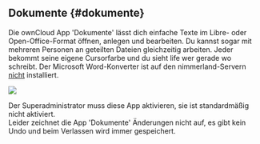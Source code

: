 ## Dokumente {#dokumente}

Die ownCloud App 'Dokumente' lässt dich einfache Texte im Libre- oder Open-Office-Format öffnen, anlegen und bearbeiten. Du kannst sogar mit mehreren Personen an geteilten Dateien gleichzeitig arbeiten. Jeder bekommt seine eigene Cursorfarbe und du sieht life wer gerade wo schreibt. Der Microsoft Word-Konverter ist auf den nimmerland-Servern <u>nicht</u> installiert.

![](https://lehre.nimmerland.de/index.php/s/EZPfB8FfPNXVLEi/download)

<div class="alert alert-info">
Der Superadministrator muss diese App aktivieren, sie ist standardmäßig nicht aktiviert.
</div>

<div class="alert alert-warning">
Leider zeichnet die App 'Dokumente' Änderungen nicht auf, es gibt kein Undo und beim Verlassen wird immer gespeichert.
</div>